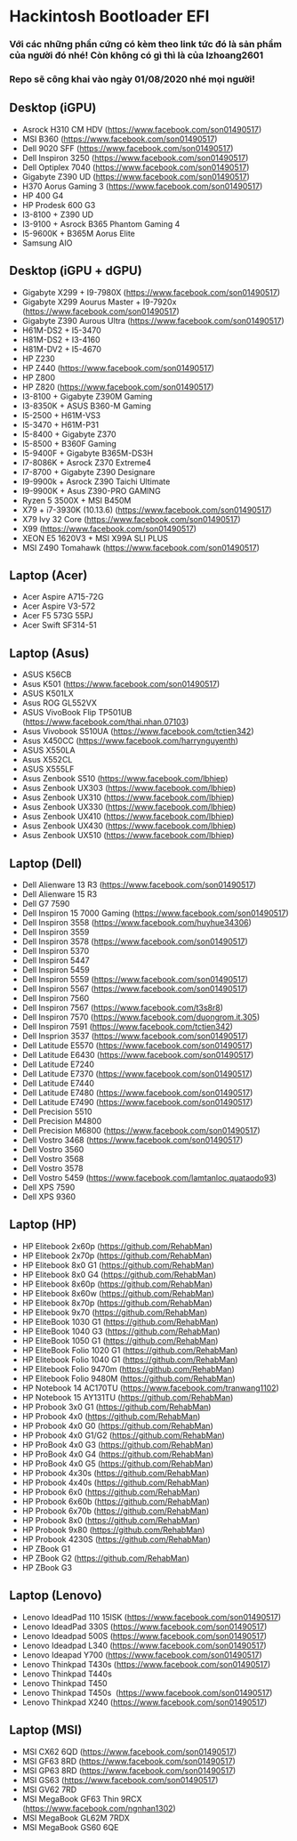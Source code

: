 # Hackintosh Bootloader EFI

### Với các những phần cứng có kèm theo link tức đó là sản phầm của người đó nhé! Còn không có gì thì là của lzhoang2601
### Repo sẽ công khai vào ngày 01/08/2020 nhé mọi người!

## Desktop (iGPU)
+ Asrock H310 CM HDV (https://www.facebook.com/son01490517)
+ MSI B360 (https://www.facebook.com/son01490517)
+ Dell 9020 SFF (https://www.facebook.com/son01490517)
+ Dell Inspiron 3250 (https://www.facebook.com/son01490517)
+ Dell Optiplex 7040 (https://www.facebook.com/son01490517)
+ Gigabyte Z390 UD (https://www.facebook.com/son01490517)
+ H370 Aorus Gaming 3 (https://www.facebook.com/son01490517)
+ HP 400 G4
+ HP Prodesk 600 G3
+ I3-8100 + Z390 UD
+ I3-9100 + Asrock B365 Phantom Gaming 4
+ I5-9600K + B365M Aorus Elite
+ Samsung AIO
## Desktop (iGPU + dGPU)
+ Gigabyte X299 + I9-7980X (https://www.facebook.com/son01490517)
+ Gigabyte X299 Aourus Master + I9-7920x (https://www.facebook.com/son01490517)
+ Gigabyte Z390 Aurous Ultra (https://www.facebook.com/son01490517)
+ H61M-DS2 + I5-3470
+ H81M-DS2 + I3-4160
+ H81M-DV2 + I5-4670
+ HP Z230
+ HP Z440 (https://www.facebook.com/son01490517)
+ HP Z800
+ HP Z820 (https://www.facebook.com/son01490517)
+ I3-8100 + Gigabyte Z390M Gaming
+ I3-8350K + ASUS B360-M Gaming
+ I5-2500 + H61M-VS3
+ I5-3470 + H61M-P31
+ I5-8400 + Gigabyte Z370
+ I5-8500 + B360F Gaming
+ I5-9400F + Gigabyte B365M-DS3H
+ I7-8086K + Asrock Z370 Extreme4
+ I7-8700 + Gigabyte Z390 Designare
+ I9-9900k + Asrock Z390 Taichi Ultimate
+ I9-9900K + Asus Z390-PRO GAMING
+ Ryzen 5 3500X + MSI B450M
+ X79 + i7-3930K (10.13.6) (https://www.facebook.com/son01490517)
+ X79 Ivy 32 Core (https://www.facebook.com/son01490517)
+ X99 (https://www.facebook.com/son01490517)
+ XEON E5 1620V3 + MSI X99A SLI PLUS
+ MSI Z490 Tomahawk (https://www.facebook.com/son01490517)
## Laptop (Acer)  
+ Acer Aspire A715-72G
+ Acer Aspire V3-572
+ Acer F5 573G 55PJ
+ Acer Swift SF314-51
## Laptop (Asus)
+ ASUS K56CB
+ Asus K501 (https://www.facebook.com/son01490517)
+ ASUS K501LX
+ Asus ROG GL552VX
+ ASUS VivoBook Flip TP501UB (https://www.facebook.com/thai.nhan.07103)
+ Asus Vivobook S510UA (https://www.facebook.com/tctien342)
+ Asus X450CC (https://www.facebook.com/harrynguyenth)
+ ASUS X550LA
+ Asus X552CL
+ ASUS X555LF
+ Asus Zenbook S510 (https://www.facebook.com/lbhiep)
+ Asus Zenbook UX303 (https://www.facebook.com/lbhiep)
+ Asus Zenbook UX310 (https://www.facebook.com/lbhiep)
+ Asus Zenbook UX330 (https://www.facebook.com/lbhiep)
+ Asus Zenbook UX410 (https://www.facebook.com/lbhiep)
+ Asus Zenbook UX430 (https://www.facebook.com/lbhiep)
+ Asus Zenbook UX510 (https://www.facebook.com/lbhiep)
## Laptop (Dell)
+ Dell Alienware 13 R3 (https://www.facebook.com/son01490517)
+ Dell Alienware 15 R3
+ Dell G7 7590
+ Dell Inspiron 15 7000 Gaming (https://www.facebook.com/son01490517)
+ Dell Inspiron 3558 (https://www.facebook.com/huyhue34306)
+ Dell Inspiron 3559
+ Dell Inspiron 3578 (https://www.facebook.com/son01490517)
+ Dell Inspiron 5370
+ Dell Inspiron 5447
+ Dell Inspiron 5459
+ Dell Inspiron 5559 (https://www.facebook.com/son01490517)
+ Dell Inspiron 5567 (https://www.facebook.com/son01490517)
+ Dell Inspiron 7560
+ Dell Inspiron 7567 (https://www.facebook.com/t3s8r8)
+ Dell Inspiron 7570 (https://www.facebook.com/duongrom.it.305) 
+ Dell Inspiron 7591 (https://www.facebook.com/tctien342)
+ Dell Insprion 3537 (https://www.facebook.com/son01490517)
+ Dell Latitude E5570 (https://www.facebook.com/son01490517)
+ Dell Latitude E6430 (https://www.facebook.com/son01490517)
+ Dell Latitude E7240
+ Dell Latitude E7370 (https://www.facebook.com/son01490517)
+ Dell Latitude E7440 
+ Dell Latitude E7480 (https://www.facebook.com/son01490517)
+ Dell Latitude E7490 (https://www.facebook.com/son01490517)
+ Dell Precision 5510
+ Dell Precision M4800
+ Dell Precision M6800 (https://www.facebook.com/son01490517)
+ Dell Vostro 3468 (https://www.facebook.com/son01490517)
+ Dell Vostro 3560
+ Dell Vostro 3568
+ Dell Vostro 3578
+ Dell Vostro 5459 (https://www.facebook.com/lamtanloc.quataodo93)
+ Dell XPS 7590
+ Dell XPS 9360
## Laptop (HP) 
+ HP Elitebook 2x60p (https://github.com/RehabMan)
+ HP Elitebook 2x70p (https://github.com/RehabMan)
+ HP Elitebook 8x0 G1 (https://github.com/RehabMan)
+ HP Elitebook 8x0 G4 (https://github.com/RehabMan)
+ HP Elitebook 8x60p (https://github.com/RehabMan)
+ HP Elitebook 8x60w (https://github.com/RehabMan)
+ HP Elitebook 8x70p (https://github.com/RehabMan)
+ HP Elitebook 9x70 (https://github.com/RehabMan)
+ HP EliteBook 1030 G1 (https://github.com/RehabMan)
+ HP EliteBook 1040 G3 (https://github.com/RehabMan)
+ HP EliteBook 1050 G1 (https://github.com/RehabMan)
+ HP EliteBook Folio 1020 G1 (https://github.com/RehabMan)
+ HP Elitebook Folio 1040 G1 (https://github.com/RehabMan)
+ HP Elitebook Folio 9470m (https://github.com/RehabMan)
+ HP Elitebook Folio 9480M (https://github.com/RehabMan)
+ HP Notebook 14 AC170TU (https://www.facebook.com/tranwang1102)
+ HP Notebook 15 AY131TU (https://github.com/RehabMan)
+ HP Probook 3x0 G1 (https://github.com/RehabMan)
+ HP Probook 4x0 (https://github.com/RehabMan)
+ HP Probook 4x0 G0 (https://github.com/RehabMan)
+ HP Probook 4x0 G1/G2 (https://github.com/RehabMan)
+ HP ProBook 4x0 G3 (https://github.com/RehabMan)
+ HP ProBook 4x0 G4 (https://github.com/RehabMan)
+ HP ProBook 4x0 G5 (https://github.com/RehabMan)
+ HP Probook 4x30s (https://github.com/RehabMan)
+ HP Probook 4x40s (https://github.com/RehabMan)
+ HP Probook 6x0 (https://github.com/RehabMan)
+ HP Probook 6x60b (https://github.com/RehabMan)
+ HP Probook 6x70b (https://github.com/RehabMan)
+ HP Probook 8x0 (https://github.com/RehabMan)
+ HP Probook 9x80 (https://github.com/RehabMan)
+ HP Probook 4230S (https://github.com/RehabMan)
+ HP ZBook G1
+ HP ZBook G2 (https://github.com/RehabMan)
+ HP ZBook G3
## Laptop (Lenovo)
+ Lenovo IdeadPad 110 15ISK (https://www.facebook.com/son01490517)
+ Lenovo IdeadPad 330S (https://www.facebook.com/son01490517)
+ Lenovo Ideadpad 500S (https://www.facebook.com/son01490517)
+ Lenovo Ideadpad L340 (https://www.facebook.com/son01490517)
+ Lenovo Ideapad Y700 (https://www.facebook.com/son01490517)
+ Lenovo Thinkpad T430s (https://www.facebook.com/son01490517)
+ Lenovo Thinkpad T440s
+ Lenovo Thinkpad T450
+ Lenovo Thinkpad T450s  (https://www.facebook.com/son01490517)
+ Lenovo Thinkpad X240 (https://www.facebook.com/son01490517)
## Laptop (MSI)
+ MSI CX62 6QD (https://www.facebook.com/son01490517)
+ MSI GF63 8RD (https://www.facebook.com/son01490517)
+ MSI GP63 8RD (https://www.facebook.com/son01490517)
+ MSI GS63 (https://www.facebook.com/son01490517)
+ MSI GV62 7RD
+ MSI MegaBook GF63 Thin 9RCX (https://www.facebook.com/ngnhan1302)
+ MSI MegaBook GL62M 7RDX
+ MSI MegaBook GS60 6QE

